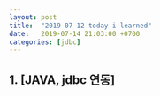 ```yaml
---
layout: post
title:  "2019-07-12 today i learned"
date:   2019-07-14 21:03:00 +0700
categories: [jdbc]
---
```



## 1. [JAVA, jdbc 연동]

<script src="https://gist.github.com/onethegarden/882218cfa6a6a22ab2c8e1a31c7f2a4d.js"></script>










